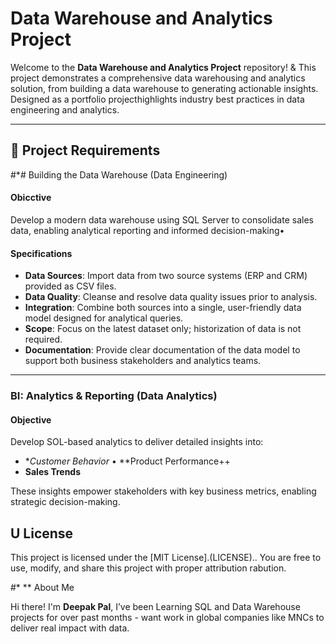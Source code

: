 # Data Warehouse and Analytics Project

Welcome to the **Data Warehouse and Analytics Project** repository! &
This project demonstrates a comprehensive data warehousing and analytics solution, from building a data warehouse to generating actionable insights. Designed as a portfolio projecthighlights industry best practices in data engineering and analytics.

-------
## 🚀 Project Requirements

#*# Building the Data Warehouse (Data Engineering)

#### Obicctive
Develop a modern data warehouse using SQL Server to consolidate sales data, enabling analytical reporting and informed decision-making•

#### Specifications
- **Data Sources**: Import data from two source systems (ERP and CRM) provided as CSV files.
- **Data Quality**: Cleanse and resolve data quality issues prior to analysis.
- **Integration**: Combine both sources into a single, user-friendly data model designed for analytical queries.
- **Scope**: Focus on the latest dataset only; historization of data is not required.
- **Documentation**: Provide clear documentation of the data model to support both business stakeholders and analytics teams.

-------

### BI: Analytics & Reporting (Data Analytics)

#### Objective
Develop SOL-based analytics to deliver detailed insights into:
- **Customer Behavior*
• **Product Performance++
- **Sales Trends**

These insights empower stakeholders with key business metrics, enabling strategic decision-making.




## U License

This project is licensed under the [MIT License].(LICENSE).. You are free to use, modify, and share this project with proper attribution
rabution.


#* ** About Me

Hi there! I'm **Deepak Pal**, I’ve been Learning SQL and Data Warehouse projects for over past months - want work in global companies like MNCs to deliver real impact with data.


